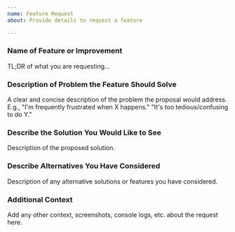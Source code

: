 ```yaml
---
name: Feature Request
about: Provide details to request a feature

---
```


### Name of Feature or Improvement

TL;DR of what you are requesting...

### Description of Problem the Feature Should Solve

A clear and concise description of the problem the proposal would address. E.g., "I'm frequently frustrated when X happens." "It's too tedious/confusing to do Y."

### Describe the Solution You Would Like to See

Description of the proposed solution.

### Describe Alternatives You Have Considered

Description of any alternative solutions or features you have considered.

### Additional Context

Add any other context, screenshots, console logs, etc. about the request here.